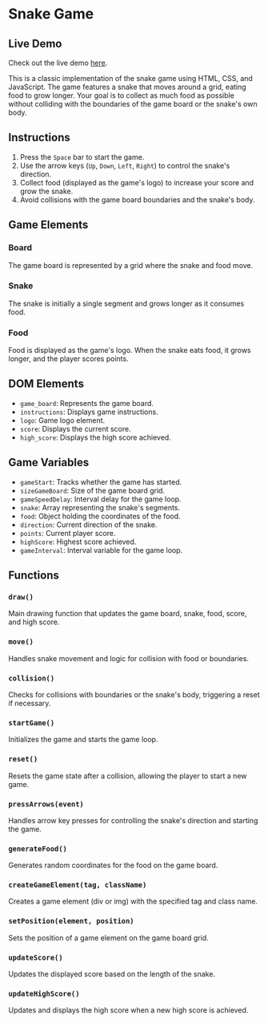 # Snake Game

## Live Demo

Check out the live demo [here](https://negrea-andrei.github.io/snake_game/).

This is a classic implementation of the snake game using HTML, CSS, and JavaScript. The game features a snake that moves around a grid, eating food to grow longer. Your goal is to collect as much food as possible without colliding with the boundaries of the game board or the snake's own body.

## Instructions

1. Press the `Space` bar to start the game.
2. Use the arrow keys (`Up`, `Down`, `Left`, `Right`) to control the snake's direction.
3. Collect food (displayed as the game's logo) to increase your score and grow the snake.
4. Avoid collisions with the game board boundaries and the snake's body.

## Game Elements

### Board
The game board is represented by a grid where the snake and food move.

### Snake
The snake is initially a single segment and grows longer as it consumes food.

### Food
Food is displayed as the game's logo. When the snake eats food, it grows longer, and the player scores points.

## DOM Elements

- `game_board`: Represents the game board.
- `instructions`: Displays game instructions.
- `logo`: Game logo element.
- `score`: Displays the current score.
- `high_score`: Displays the high score achieved.

## Game Variables

- `gameStart`: Tracks whether the game has started.
- `sizeGameBoard`: Size of the game board grid.
- `gameSpeedDelay`: Interval delay for the game loop.
- `snake`: Array representing the snake's segments.
- `food`: Object holding the coordinates of the food.
- `direction`: Current direction of the snake.
- `points`: Current player score.
- `highScore`: Highest score achieved.
- `gameInterval`: Interval variable for the game loop.

## Functions

### `draw()`
Main drawing function that updates the game board, snake, food, score, and high score.

### `move()`
Handles snake movement and logic for collision with food or boundaries.

### `collision()`
Checks for collisions with boundaries or the snake's body, triggering a reset if necessary.

### `startGame()`
Initializes the game and starts the game loop.

### `reset()`
Resets the game state after a collision, allowing the player to start a new game.

### `pressArrows(event)`
Handles arrow key presses for controlling the snake's direction and starting the game.

### `generateFood()`
Generates random coordinates for the food on the game board.

### `createGameElement(tag, className)`
Creates a game element (div or img) with the specified tag and class name.

### `setPosition(element, position)`
Sets the position of a game element on the game board grid.

### `updateScore()`
Updates the displayed score based on the length of the snake.

### `updateHighScore()`
Updates and displays the high score when a new high score is achieved.
